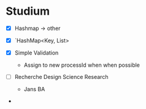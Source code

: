 # Studium 
 - [x] Hashmap -> other
 - [x] `HashMap<Key, List<Obkect>>
 - [x] Simple Validation 
	 - Assign to new processId when when possible

- [ ] Recherche Design Science Research
	- Jans BA
-